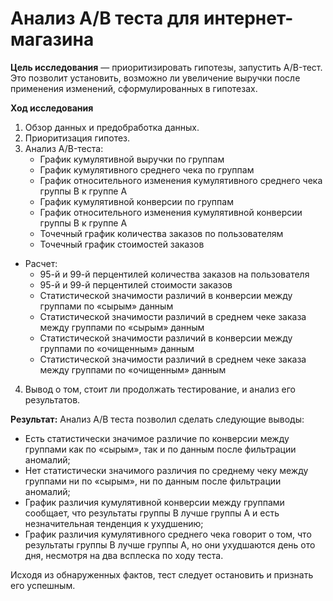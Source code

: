# Анализ A/B теста для интернет-магазина


**Цель исследования** — приоритизировать гипотезы, запустить A/B-тест. Это позволит установить, возможно ли увеличение выручки после применения изменений, сформулированных в гипотезах.

**Ход исследования**

1. Обзор данных и предобработка данных.
2. Приоритизация гипотез.
3. Анализ A/B-теста:
    * График кумулятивной выручки по группам
    * График кумулятивного среднего чека по группам
    * График относительного изменения кумулятивного среднего чека группы B к группе A
    * График кумулятивной конверсии по группам
    * График относительного изменения кумулятивной конверсии группы B к группе A
    * Точечный график количества заказов по пользователям
    * Точечный график стоимостей заказов
  * Расчет:
    * 95-й и 99-й перцентилей количества заказов на пользователя
    * 95-й и 99-й перцентилей стоимости заказов
    * Статистической значимости различий в конверсии между группами по «сырым» данным
    * Статистической значимости различий в среднем чеке заказа между группами по «сырым» данным
    * Статистической значимости различий в конверсии между группами по «очищенным» данным
    * Статистической значимости различий в среднем чеке заказа между группами по «очищенным» данным
4. Вывод о том, стоит ли продолжать тестирование, и анализ его результатов.

**Результат:** Анализ A/B теста позволил сделать следующие выводы:
- Есть статистически значимое различие по конверсии между группами как по «сырым», так и по данным после фильтрации аномалий;
- Нет статистически значимого различия по среднему чеку между группами ни по «сырым», ни по данным после фильтрации аномалий;
- График различия кумулятивной конверсии между группами сообщает, что результаты группы B лучше группы A и есть незначительная тенденция к ухудшению;
- График различия кумулятивного среднего чека говорит о том, что результаты группы B лучше группы А, но они ухудшаются день ото дня, несмотря на два всплеска по ходу теста.

Исходя из обнаруженных фактов, тест следует остановить и признать его успешным. 

